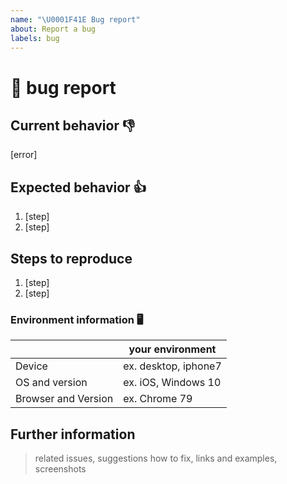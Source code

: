 ```yaml
---
name: "\U0001F41E Bug report"
about: Report a bug
labels: bug
---
```


# 🐞 bug report

## Current behavior 👎

[error]

## Expected behavior 👍

1. [step]
2. [step]

## Steps to reproduce

1. [step]
2. [step]

### Environment information 🖥️

|                     | your environment     |
| ------------------- | -------------------- |
| Device              | ex. desktop, iphone7 |
| OS and version      | ex. iOS, Windows 10  |
| Browser and Version | ex. Chrome 79        |

## Further information

> related issues, suggestions how to fix, links and examples, screenshots
